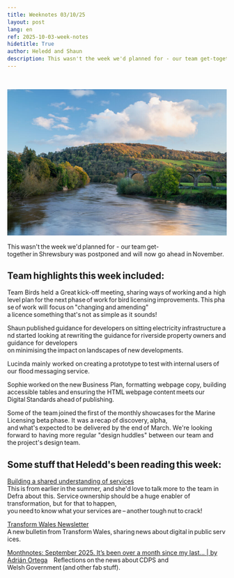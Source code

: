 ```yaml
---
title: Weeknotes 03/10/25
layout: post
lang: en
ref: 2025-10-03-week-notes
hidetitle: True
author: Heledd and Shaun
description: This wasn't the week we'd planned for - our team get-together in Shrewsbury was postponed and will now go ahead in November.    
---
```

 

![A picture of Wye bridge in Wales](https://github.com/nrw-digital/week-notes/blob/7728f76eba31c1bc783b3799a5f9d9ac02844f3a/images/362757_Wye%20Bridge_71A0464-HDR_Natural%20Resources%20Wales_No%20Restrictions_n_a.jpg?raw=true)

This wasn't the week we'd planned for - our team get-together in Shrewsbury was postponed and will now go ahead in November.

## Team highlights this week included: 
 
Team Birds held a Great kick-off meeting, sharing ways of working and a high level plan for the next phase of work for bird licensing improvements. This phase of work will focus on "changing and amending" a licence something that's not as simple as it sounds!

Shaun published guidance for developers on sitting electricity infrastructure and started looking at rewriting the guidance for riverside property owners and guidance for developers on minimising the impact on landscapes of new developments.  

Lucinda mainly worked on creating a prototype to test with internal users of our flood messaging service. 

Sophie worked on the new Business Plan, formatting webpage copy, building accessible tables and ensuring the HTML webpage content meets our Digital Standards ahead of publishing.   

Some of the team joined the first of the monthly showcases for the Marine Licensing beta phase. It was a recap of discovery, alpha, and what's expected to be delivered by the end of March. We're looking forward to having more regular "design huddles" between our team and the project's design team. 

## Some stuff that Heledd's been reading this week:  
 
[Building a shared understanding of services](https://defradigital.blog.gov.uk/2025/07/31/building-a-shared-understanding-of-services/)   
This is from earlier in the summer, and she'd love to talk more to the team in Defra about this. Service ownership should be a huge enabler of transformation, but for that to happen, you need to know what your services are – another tough nut to crack!  

[Transform Wales Newsletter](https://buttondown.com/transformwales/archive/) A new bulletin from Transform Wales, sharing news about digital in public services. 

[Monthnotes: September 2025. It’s been over a month since my last… | by Adrián Ortega](https://adrian-ortega.medium.com/monthnotes-september-2025-c76dc5d7feb4)     
Reflections on the news about CDPS and Welsh Government (and other fab stuff).
